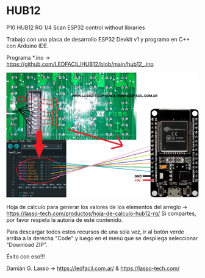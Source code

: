 # HUB12
P10 HUB12 RG 1/4 Scan ESP32 control without libraries

Trabajo con una placa de desarrollo ESP32 Devkit v1 y programo en C++ con Arduino IDE.

Programa *.ino -> https://github.com/LEDFACIL/HUB12/blob/main/hub12_.ino

![INFO](https://github.com/LEDFACIL/HUB12/blob/main/info.jpg)

Hoja de cálculo para generar los valores de los elementos del arreglo -> https://lasso-tech.com/productos/hoja-de-calculo-hub12-rg/
Si compartes, por favor respeta la autoría de este contenido.

Para descargar todos estos recursos de una sola vez, ir al botón verde arriba a la derecha "Code" y luego en el menú que se despliega seleccionar "Download ZIP".

Éxito con eso!!!

Damián G. Lasso -> https://ledfacil.com.ar/ & https://lasso-tech.com/

